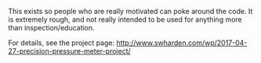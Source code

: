 This exists so people who are really motivated can poke around the code. It is extremely rough, and not really intended to be used for anything more than inspection/education.

For details, see the project page:
http://www.swharden.com/wp/2017-04-27-precision-pressure-meter-project/
